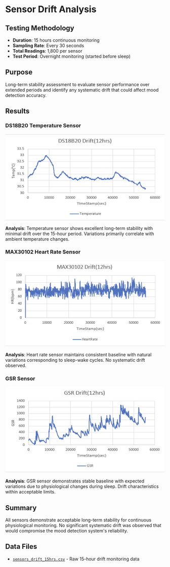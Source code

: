# Sensor Drift Analysis

## Testing Methodology
- **Duration**: 15 hours continuous monitoring
- **Sampling Rate**: Every 30 seconds
- **Total Readings**: 1,800 per sensor
- **Test Period**: Overnight monitoring (started before sleep)

## Purpose
Long-term stability assessment to evaluate sensor performance over extended periods and identify any systematic drift that could affect mood detection accuracy.

## Results

### DS18B20 Temperature Sensor
![DS18B20 Drift](plots/DS18B20_drift.png)

**Analysis**: Temperature sensor shows excellent long-term stability with minimal drift over the 15-hour period. Variations primarily correlate with ambient temperature changes.

### MAX30102 Heart Rate Sensor
![MAX30102 Drift](plots/MAX30102_drift.png)

**Analysis**: Heart rate sensor maintains consistent baseline with natural variations corresponding to sleep-wake cycles. No systematic drift observed.

### GSR Sensor
![GSR Drift](plots/GSR_drift.png)

**Analysis**: GSR sensor demonstrates stable baseline with expected variations due to physiological changes during sleep. Drift characteristics within acceptable limits.

## Summary
All sensors demonstrate acceptable long-term stability for continuous physiological monitoring. No significant systematic drift was observed that would compromise the mood detection system's reliability.

## Data Files
- [`sensors_drift_15hrs.csv`](sensors_drift_15hrs.csv) - Raw 15-hour drift monitoring data
